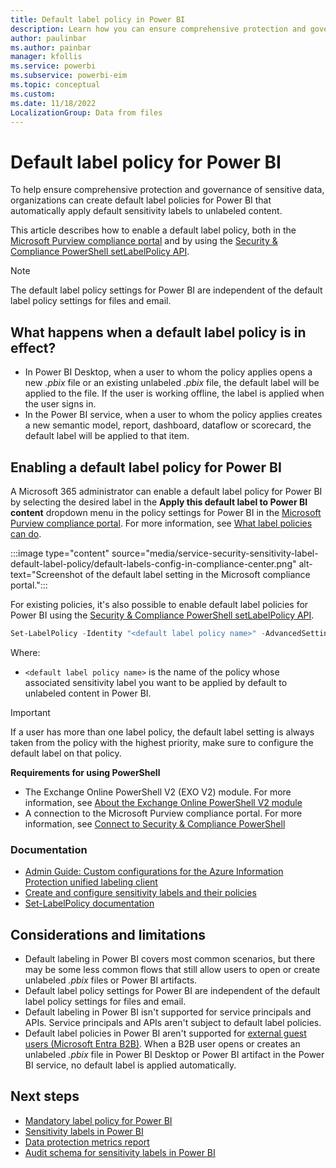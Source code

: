 ```yaml
---
title: Default label policy in Power BI
description: Learn how you can ensure comprehensive protection and governance of sensitive data in your organization by enabling a default label policy with Power BI.
author: paulinbar
ms.author: painbar
manager: kfollis
ms.service: powerbi
ms.subservice: powerbi-eim
ms.topic: conceptual
ms.custom:
ms.date: 11/18/2022
LocalizationGroup: Data from files
---
```

# Default label policy for Power BI

To help ensure comprehensive protection and governance of sensitive data, organizations can create default label policies for Power BI that automatically apply default sensitivity labels to unlabeled content.

This article describes how to enable a default label policy, both in the [Microsoft Purview compliance portal](https://compliance.microsoft.com/informationprotection) and by using the [Security & Compliance PowerShell setLabelPolicy API](/powershell/module/exchange/set-labelpolicy).

>[!NOTE]
> The default label policy settings for Power BI are independent of the default label policy settings for files and email.

## What happens when a default label policy is in effect?

* In Power BI Desktop, when a user to whom the policy applies opens a new *.pbix* file or an existing unlabeled *.pbix* file, the default label will be applied to the file. If the user is working offline, the label is applied when the user signs in.
* In the Power BI service, when a user to whom the policy applies creates a new semantic model, report, dashboard, dataflow or scorecard, the default label will be applied to that item.

## Enabling a default label policy for Power BI

A Microsoft 365 administrator can enable a default label policy for Power BI by selecting the desired label in the **Apply this default label to Power BI content** dropdown menu in the policy settings for Power BI in the [Microsoft Purview compliance portal](https://compliance.microsoft.com/informationprotection). For more information, see [What label policies can do](/microsoft-365/compliance/sensitivity-labels#what-label-policies-can-do).

:::image type="content" source="media/service-security-sensitivity-label-default-label-policy/default-labels-config-in-compliance-center.png" alt-text="Screenshot of the default label setting in the Microsoft compliance portal.":::

For existing policies, it's also possible to enable default label policies for Power BI using the [Security & Compliance PowerShell setLabelPolicy API](/powershell/module/exchange/set-labelpolicy).

```powershell
Set-LabelPolicy -Identity "<default label policy name>" -AdvancedSettings @{powerbidefaultlabelid="<LabelId>"}
```

Where:

* `<default label policy name>` is the name of the policy whose associated sensitivity label you want to be applied by default to unlabeled content in Power BI.

>[!IMPORTANT]
>If a user has more than one label policy, the default label setting is always taken from the policy with the highest priority, make sure to configure the default label on that policy.

**Requirements for using PowerShell**

* The Exchange Online PowerShell V2 (EXO V2) module. For more information, see [About the Exchange Online PowerShell V2 module](/powershell/exchange/exchange-online-powershell-v2#install-and-maintain-the-exo-v2-module)
* A connection to the Microsoft Purview compliance portal. For more information, see [Connect to Security & Compliance PowerShell](/powershell/exchange/connect-to-scc-powershell)

### Documentation

* [Admin Guide: Custom configurations for the Azure Information Protection unified labeling client](/azure/information-protection/rms-client/clientv2-admin-guide-customizations#available-advanced-settings-for-labels)
* [Create and configure sensitivity labels and their policies](/microsoft-365/compliance/create-sensitivity-labels#use-powershell-for-sensitivity-labels-and-their-policies)
* [Set-LabelPolicy documentation](/powershell/module/exchange/set-labelpolicy)

## Considerations and limitations

* Default labeling in Power BI covers most common scenarios, but there may be some less common flows that still allow users to open or create unlabeled *.pbix* files or Power BI artifacts.
* Default label policy settings for Power BI are independent of the default label policy settings for files and email.
* Default labeling in Power BI isn't supported for service principals and APIs. Service principals and APIs aren't subject to default label policies.
* Default label policies in Power BI aren't supported for [external guest users (Microsoft Entra B2B)](service-admin-azure-ad-b2b.md). When a B2B user opens or creates an unlabeled *.pbix* file in Power BI Desktop or Power BI artifact in the Power BI service, no default label is applied automatically.

## Next steps

* [Mandatory label policy for Power BI](service-security-sensitivity-label-mandatory-label-policy.md)
* [Sensitivity labels in Power BI](service-security-sensitivity-label-overview.md)
* [Data protection metrics report](service-security-data-protection-metrics-report.md)
* [Audit schema for sensitivity labels in Power BI](service-security-sensitivity-label-audit-schema.md)
